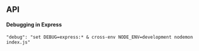 ## API

#### Debugging in Express

```
"debug": "set DEBUG=express:* & cross-env NODE_ENV=development nodemon index.js"
```
